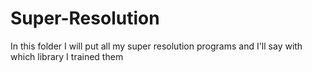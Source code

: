 # Super-Resolution

In this folder I will put all my super resolution programs and I'll say with which library I trained them